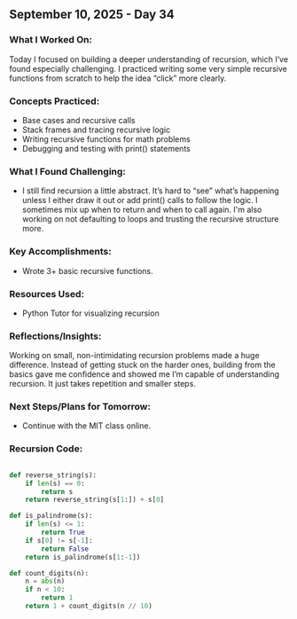 ## September 10, 2025 - Day 34

### What I Worked On:  
Today I focused on building a deeper understanding of recursion, which I’ve found especially challenging. I practiced writing some very simple recursive functions from scratch to help the idea “click” more clearly. 
  
### Concepts Practiced:  
- Base cases and recursive calls
- Stack frames and tracing recursive logic
- Writing recursive functions for math problems
- Debugging and testing with print() statements
           
### What I Found Challenging:  
- I still find recursion a little abstract. It’s hard to “see” what’s happening unless I either draw it out or add print() calls to follow the logic. I sometimes mix up when to return and when to call again. I'm also working on not defaulting to loops and trusting the recursive structure more.

### Key Accomplishments:  
- Wrote 3+ basic recursive functions.
    
### Resources Used:  
- Python Tutor for visualizing recursion
  
### Reflections/Insights:
Working on small, non-intimidating recursion problems made a huge difference. Instead of getting stuck on the harder ones, building from the basics gave me confidence and showed me I’m capable of understanding recursion. It just takes repetition and smaller steps. 
  
### Next Steps/Plans for Tomorrow: 
- Continue with the MIT class online. 

### Recursion Code: 
```python

def reverse_string(s):
    if len(s) == 0:
        return s
    return reverse_string(s[1:]) + s[0]

def is_palindrome(s):
    if len(s) <= 1:
        return True
    if s[0] != s[-1]:
        return False
    return is_palindrome(s[1:-1])

def count_digits(n):
    n = abs(n)
    if n < 10:
        return 1
    return 1 + count_digits(n // 10)

```
